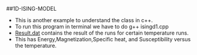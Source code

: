 ##1D-ISING-MODEL
+ This is another example to understand the class in c++.
+ To run this program in terminal we have to do g++ isingd1.cpp 
+ [Result.dat](results.dat) contains the result of the runs for certain temperature runs.
+ This has Energy,Magnetization,Specific heat, and Susceptibility versus the temperature. 

